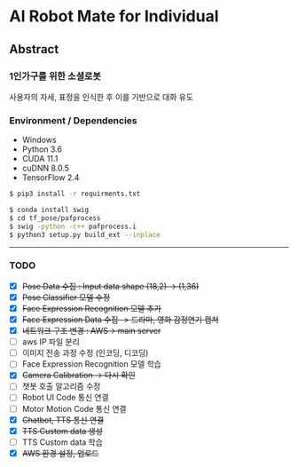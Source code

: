 # AI Robot Mate for Individual

## Abstract

### 1인가구를 위한 소셜로봇

사용자의 자세, 표정을 인식한 후 이를 기반으로 대화 유도

### Environment / Dependencies
- Windows
- Python 3.6
- CUDA 11.1
- cuDNN 8.0.5
- TensorFlow 2.4

```bash
$ pip3 install -r requirments.txt
```
```bash
$ conda install swig
$ cd tf_pose/pafprocess
$ swig -python -c++ pafprocess.i
$ python3 setup.py build_ext --inplace
```

---
### TODO
- [x] ~~Pose Data 수집 : Input data shape (18,2) -> (1,36)~~
- [x] ~~Pose Classifier 모델 수정~~
- [x] ~~Face Expression Recognition 모델 추가~~
- [x] ~~Face Expression Data 수집 -> 드라마, 영화 감정연기 캡쳐~~
- [x] ~~네트워크 구조 변경 : AWS-> main server~~
- [ ] aws IP 파일 분리
- [ ] 이미지 전송 과정 수정 (인코딩, 디코딩)
- [ ] Face Expression Recognition 모델 학습
- [x] ~~Camera Calibration -> 다시 확인~~
- [ ] 챗봇 호출 알고리즘 수정
- [ ] Robot UI Code 통신 연결
- [ ] Motor Motion Code 통신 연결
- [x] ~~Chatbot, TTS 통신 연결~~
- [x] ~~TTS Custom data 생성~~
- [ ] TTS Custom data 학습
- [x] ~~AWS 환경 설정, 업로드~~